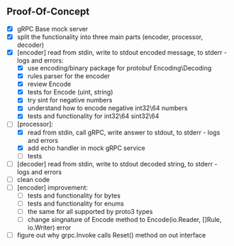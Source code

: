 ## Proof-Of-Concept

- [x] gRPC Base mock server
- [x] split the functionality into three main parts (encoder, processor, decoder)
- [x] [encoder] read from stdin, write to stdout encoded message, to stderr - logs and errors:
    - [x] use encoding/binary package for protobuf Encoding\Decoding
    - [x] rules parser for the encoder
    - [x] review Encode
    - [x] tests for Encode (uint, string)
    - [x] try sint for negative numbers
    - [x] understand how to encode negative int32\64 numbers
    - [x] tests and functionality for int32\64 sint32\64
- [ ] [processor]:
    - [x] read from stdin, call gRPC, write answer to stdout, to stderr - logs and errors
    - [x] add echo handler in mock gRPC service
    - [ ] tests
- [ ] [decoder] read from stdin, write to stdout decoded string, to stderr - logs and errors
- [ ] clean code
- [ ] [encoder] improvement:
    - [ ] tests and functionality for bytes
    - [ ] tests and functionality for enums
    - [ ] the same for all supported by proto3 types
    - [ ] change singnature of Encode method to Encode(io.Reader, []Rule, io.Writer) error
- [ ] figure out why grpc.Invoke calls Reset() method on out interface